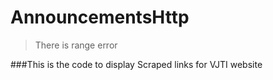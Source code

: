 # AnnouncementsHttp

>There is range error

###This is the code to display Scraped links for VJTI website
